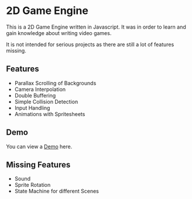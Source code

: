 # 2D Game Engine

This is a 2D Game Engine written in Javascript. It was in order to learn and gain knowledge about writing video games. 

It is not intended for serious projects as there are still a lot of features missing.

## Features

* Parallax Scrolling of Backgrounds
* Camera Interpolation
* Double Buffering
* Simple Collision Detection
* Input Handling
* Animations with Spritesheets

## Demo

You can view a [Demo](https://renemichalke.de/2d-game-engine/) here.

## Missing Features

* Sound
* Sprite Rotation
* State Machine for different Scenes